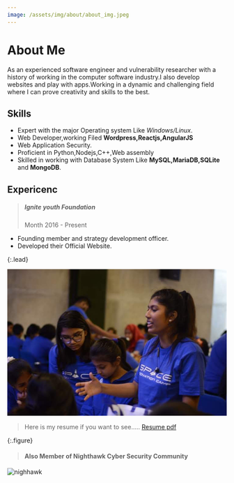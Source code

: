 ```yaml
---
image: /assets/img/about/about_img.jpeg
---
```


# About Me

As an experienced software engineer and vulnerability researcher with a history of working in the computer software industry.I also develop websites and play with apps.Working in a dynamic and challenging field where I can prove creativity and skills to the best.

## Skills
- Expert with the major Operating system Like *Windows/Linux*.
- Web Developer,working Filed **Wordpress,Reactjs,AngularJS**
- Web Application Security.
- Proficient in Python,Nodejs,C++,Web assembly
- Skilled in working with Database System Like **MySQL,MariaDB,SQLite** and **MongoDB**.

## Expericenc

> ##### Ignite youth Foundation
> Month 2016 - Present
  - Founding member and strategy development officer.
  - Developed their Official Website.



{:.lead}

![Screenshot](/assets/img/about/about_img.jpeg)


  <!-- > ***Email*** : _raazkumary.rk@gmail.com_ -->
  

 > Here is my resume if you want to see..... [Resume pdf][download]
 
 
[download]: https://github.com/raazkumaryy/blog/blob/gh-pages/assets/Resume.pdf

{:.figure}




> ####  Also Member of Nighthawk Cyber Security Community



![nighhawk](https://i.ibb.co/L1zjzrc/from222.png)



